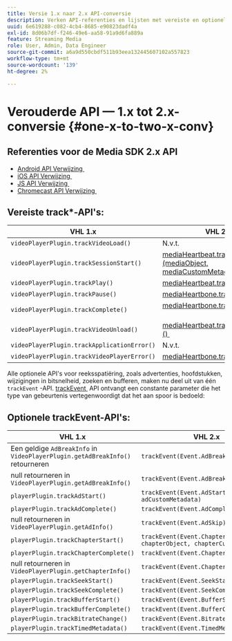 ```yaml
---
title: Versie 1.x naar 2.x API-conversie
description: Verken API-referenties en lijsten met vereiste en optionele API's voor bijhouden voor de 1.x- en 2.x-versie van Media SDK.
uuid: 6e619288-c082-4cb4-8685-e90823dadf4a
exl-id: 8d06b7df-f246-49e6-aa58-91a9d6fa889a
feature: Streaming Media
role: User, Admin, Data Engineer
source-git-commit: a6a9d550cbdf511b93eea132445607102a557823
workflow-type: tm+mt
source-wordcount: '139'
ht-degree: 2%

---
```


# Verouderde API — 1.x tot 2.x-conversie {#one-x-to-two-x-conv}

## Referenties voor de Media SDK 2.x API

* [&#x200B; Android API Verwijzing &#x200B;](https://adobe-marketing-cloud.github.io/media-sdks/reference/android/index.html)
* [&#x200B; iOS API Verwijzing &#x200B;](https://adobe-marketing-cloud.github.io/media-sdks/reference/ios/index.html)
* [&#x200B; JS API Verwijzing &#x200B;](https://adobe-marketing-cloud.github.io/media-sdks/reference/javascript/index.html)
* [&#x200B; Chromecast API Verwijzing &#x200B;](https://adobe-marketing-cloud.github.io/media-sdks/reference/chromecast/index.html)

## Vereiste track*-API&#39;s:

|  VHL 1.x  | VHL 2.x |
|---|---|
| `videoPlayerPlugin.trackVideoLoad()` | N.v.t. |
| `videoPlayerPlugin.trackSessionStart()` | [&#x200B; mediaHeartbeat.trackSessionStart (mediaObject, mediaCustomMetadata) &#x200B;](https://adobe-marketing-cloud.github.io/media-sdks/reference/javascript/MediaHeartbeat.html#trackSessionStart) |
| `videoPlayerPlugin.trackPlay()` | [&#x200B; mediaHeartbeat.trackPlay () &#x200B;](https://adobe-marketing-cloud.github.io/media-sdks/reference/javascript/MediaHeartbeat.html#trackPlay) |
| `videoPlayerPlugin.trackPause()` | [&#x200B; mediaHeartbone.trackPause () &#x200B;](https://adobe-marketing-cloud.github.io/media-sdks/reference/javascript/MediaHeartbeat.html#trackPause) |
| `videoPlayerPlugin.trackComplete()` | [&#x200B; mediaHeartbone.trackComplete () &#x200B;](https://adobe-marketing-cloud.github.io/media-sdks/reference/javascript/MediaHeartbeat.html#trackComplete) |
| `videoPlayerPlugin.trackVideoUnload()` | [&#x200B; mediaHeartbeat.trackSessionEnd () &#x200B;](https://adobe-marketing-cloud.github.io/media-sdks/reference/javascript/MediaHeartbeat.html#trackSessionEnd) |
| `videoPlayerPlugin.trackApplicationError()` | N.v.t. |
| `videoPlayerPlugin.trackVideoPlayerError()` | [&#x200B; mediaHeartbone.trackError () &#x200B;](https://adobe-marketing-cloud.github.io/media-sdks/reference/javascript/MediaHeartbeat.html#trackError) |

Alle optionele API&#39;s voor reeksspatiëring, zoals advertenties, hoofdstukken, wijzigingen in bitsnelheid, zoeken en bufferen, maken nu deel uit van één `trackEvent` -API. [&#x200B; trackEvent &#x200B;](https://adobe-marketing-cloud.github.io/media-sdks/reference/javascript/MediaHeartbeat.html#trackEvent) API ontvangt een constante parameter die het type van gebeurtenis vertegenwoordigt dat het aan spoor is bedoeld:

## Optionele trackEvent-API&#39;s:

| VHL 1.x | VHL 2.x |
|---|---|
| Een geldige `AdBreakInfo` in `VideoPlayerPlugin.getAdBreakInfo()` retourneren | `trackEvent(Event.AdBreakStart)` |
| null retourneren in `VideoPlayerPlugin.getAdBreakInfo()` | `trackEvent(Event.AdBreakComplete)` |
| `playerPlugin.trackAdStart()` | `trackEvent(Event.AdStart, adObject, adCustomMetadata)` |
| `playerPlugin.trackAdComplete()` | `trackEvent(Event.AdComplete)` |
| null retourneren in `VideoPlayerPlugin.getAdInfo()` | `trackEvent(Event.AdSkip)` |
| `playerPlugin.trackChapterStart()` | `trackEvent(Event.ChapterStart, chapterObject, chapterCustomMetadata)` |
| `playerPlugin.trackChapterComplete()` | `trackEvent(Event.ChapterComplete)` |
| null retourneren in `VideoPlayerPlugin.getChapterInfo()` | `trackEvent(Event.ChapterSkip)` |
| `playerPlugin.trackSeekStart()` | `trackEvent(Event.SeekStart)` |
| `playerPlugin.trackSeekComplete()` | `trackEvent(Event.SeekComplete)` |
| `playerPlugin.trackBufferStart()` | `trackEvent(Event.BufferStart)` |
| `playerPlugin.trackBufferComplete()` | `trackEvent(Event.BufferComplete)` |
| `playerPlugin.trackBitrateChange()` | `trackEvent(Event.BitrateChange)` |
| `playerPlugin.trackTimedMetadata()` | `trackEvent(Event.TimedMetadataUpdate)` |

